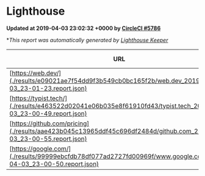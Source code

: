 
# Lighthouse

**Updated at 2019-04-03 23:02:32 +0000 by [CircleCI #5786](https://circleci.com/gh/ItinerisLtd/lighthouse-keeper-example/5786)**

**This report was automatically generated by [Lighthouse Keeper](https://github.com/itinerisltd/lighthouse-keeper)*

| URL | Performance | Accessibility | Best Practices | SEO | PWA | Updated At |
| --- | --- | --- | --- | --- | --- | --- |
| [https://web.dev/](./results/e09021ae7f54dd9f3b549cb0bc165f2b/web.dev_2019-04-03_23-01-23.report.json) | 0.94 | 0.93 | 0.93 | 0.96 | 1 | 2019-04-03T23:01:23.422Z |
| [https://typist.tech/](./results/e463522d02041e06b035e8f61910fd43/typist.tech_2019-04-03_23-00-49.report.json) | 1 |  |  |  |  | 2019-04-03T23:00:49.147Z |
| [https://github.com/pricing](./results/aae423b045c13965ddf45c696df2484d/github.com_2019-04-03_23-00-55.report.json) | 0.77 | 0.89 | 0.93 | 0.9 | 0.58 | 2019-04-03T23:00:55.427Z |
| [https://google.com/](./results/99999ebcfdb78df077ad2727fd00969f/www.google.com_2019-04-03_23-00-50.report.json) | 0.95 | 0.71 | 0.93 | 0.82 | 0.58 | 2019-04-03T23:00:50.998Z |
